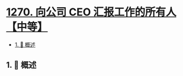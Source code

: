# [1270. 向公司 CEO 汇报工作的所有人【中等】](https://github.com/Tdahuyou/TNotes.leetcode/tree/main/notes/1270.%20%E5%90%91%E5%85%AC%E5%8F%B8%20CEO%20%E6%B1%87%E6%8A%A5%E5%B7%A5%E4%BD%9C%E7%9A%84%E6%89%80%E6%9C%89%E4%BA%BA%E3%80%90%E4%B8%AD%E7%AD%89%E3%80%91)

<!-- region:toc -->

- [1. 📝 概述](#1--概述)

<!-- endregion:toc -->

## 1. 📝 概述
